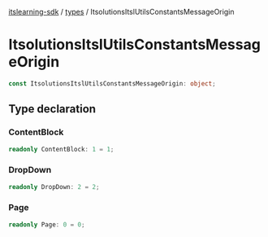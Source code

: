 [itslearning-sdk](../../modules.md) / [types](../index.md) / ItsolutionsItslUtilsConstantsMessageOrigin

# ItsolutionsItslUtilsConstantsMessageOrigin

```ts
const ItsolutionsItslUtilsConstantsMessageOrigin: object;
```

## Type declaration

### ContentBlock

```ts
readonly ContentBlock: 1 = 1;
```

### DropDown

```ts
readonly DropDown: 2 = 2;
```

### Page

```ts
readonly Page: 0 = 0;
```

